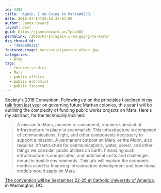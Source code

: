 ```yaml
---
id: 4302
title: 'Again, I am Going to Mars&#8230;'
date: 2016-07-14T20:10:33-04:00
author: James Howard
layout: post
guid: https://jameshoward.us/?p=4302
permalink: /2016/07/14/again-i-am-going-to-mars/
dsq_thread_id:
  - "4986600311"
featured-image: marssocietyposter_wlogo.jpg
categories:
  - Blog
tags:
  - futures studies
  - Mars
  - public affairs
  - public economics
  - public finance
---
```

Society's 2016 Convention.  Following up on the principles I outlined
in [my talk from last
year](/2015/09/14/planning-for-martian-polity-now-on-youtube/)
on governing future Martian colonies, this year I will be outlining
the complexity of funding public works projects on Mars.  Here's
my abstract, for the technically inclined:

> A mission to Mars, manned or unmanned, requires substantial
infrastructure in place to accomplish.  This infrastructure is
composed of communications, flight, and other components necessary
to support a mission.  A permanent outpost on Mars, or the Moon,
also requires infrastructure for communications, water, power, and
other things we consider public utilities on Earth.  Financing such
infrastructure is complicated, and additional costs and challenges
mount in hostile environments.  This talk will explore the economic
models used for financing infrastructure development and how those
models would apply on Mars.

[The convention will be September 22-25 at Catholic University of
America](http://www.marssociety.org/home/news/?post=save-the-date-2016-mars-society-convention-in-washington-dc),
in Washington, DC.
